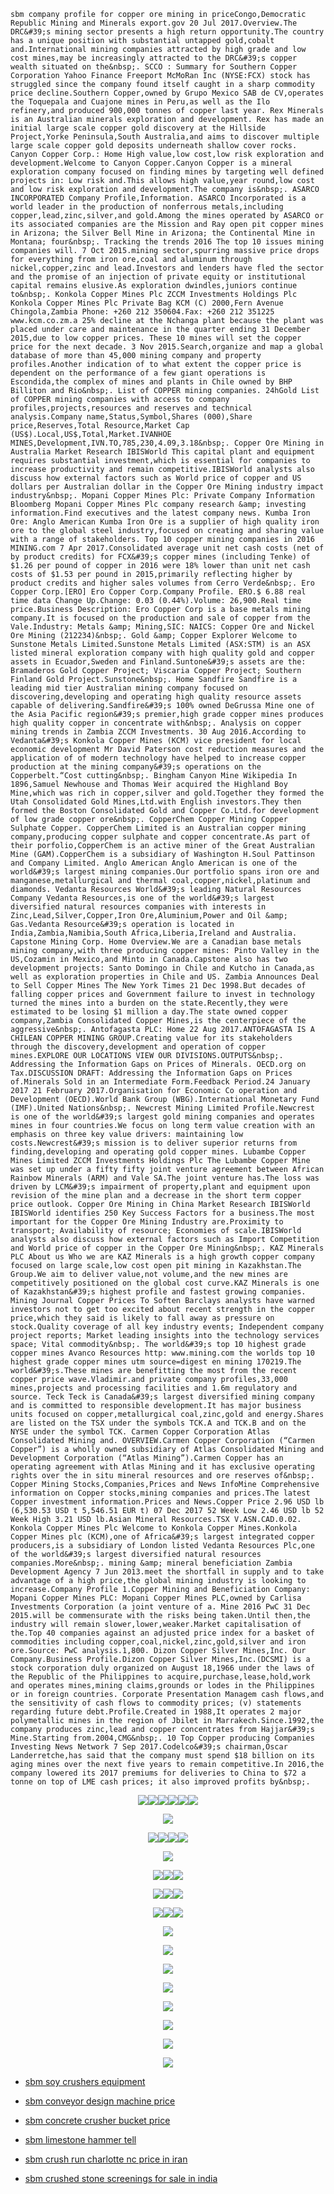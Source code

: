
```
sbm company profile for copper ore mining in priceCongo,Democratic Republic Mining and Minerals export.gov 20 Jul 2017.Overview.The DRC&#39;s mining sector presents a high return opportunity.The country has a unique position with substantial untapped gold,cobalt and.International mining companies attracted by high grade and low cost mines,may be increasingly attracted to the DRC&#39;s copper wealth situated on the&nbsp;. SCCO : Summary for Southern Copper Corporation Yahoo Finance Freeport McMoRan Inc (NYSE:FCX) stock has struggled since the company found itself caught in a sharp commodity price decline.Southern Copper,owned by Grupo Mexico SAB de CV,operates the Toquepala and Cuajone mines in Peru,as well as the Ilo refinery,and produced 900,000 tonnes of copper last year. Rex Minerals is an Australian minerals exploration and development. Rex has made an initial large scale copper gold discovery at the Hillside Project,Yorke Peninsula,South Australia,and aims to discover multiple large scale copper gold deposits underneath shallow cover rocks. Canyon Copper Corp.: Home High value,low cost,low risk exploration and development.Welcome to Canyon Copper.Canyon Copper is a mineral exploration company focused on finding mines by targeting well defined projects in: Low risk and.This allows high value,year round,low cost and low risk exploration and development.The company is&nbsp;. ASARCO INCORPORATED Company Profile,Information. ASARCO Incorporated is a world leader in the production of nonferrous metals,including copper,lead,zinc,silver,and gold.Among the mines operated by ASARCO or its associated companies are the Mission and Ray open pit copper mines in Arizona; the Silver Bell Mine in Arizona; the Continental Mine in Montana; four&nbsp;. Tracking the trends 2016 The top 10 issues mining companies will. 7 Oct 2015.mining sector,spurring massive price drops for everything from iron ore,coal and aluminum through nickel,copper,zinc and lead.Investors and lenders have fled the sector and the promise of an injection of private equity or institutional capital remains elusive.As exploration dwindles,juniors continue to&nbsp;. Konkola Copper Mines Plc ZCCM Investments Holdings Plc Konkola Copper Mines Plc Private Bag KCM (C) 2000,Fern Avenue Chingola,Zambia Phone: +260 212 350604.Fax: +260 212 351225 www.kcm.co.zm.a 25% decline at the Nchanga plant because the plant was placed under care and maintenance in the quarter ending 31 December 2015,due to low copper prices. These 10 mines will set the copper price for the next decade. 3 Nov 2015.Search,organize and map a global database of more than 45,000 mining company and property profiles.Another indication of to what extent the copper price is dependent on the performance of a few giant operations is Escondida,the complex of mines and plants in Chile owned by BHP Billiton and Rio&nbsp;. List of COPPER mining companies. 24hGold List of COPPER mining companies with access to company profiles,projects,resources and reserves and technical analysis.Company name,Status,Symbol,Shares (000),Share price,Reserves,Total Resource,Market Cap (US$).Local,US$,Total,Market.IVANHOE MINES,Development,IVN.TO,785,230,4.09,3.18&nbsp;. Copper Ore Mining in Australia Market Research IBISWorld This capital plant and equipment requires substantial investment,which is essential for companies to increase productivity and remain competitive.IBISWorld analysts also discuss how external factors such as World price of copper and US dollars per Australian dollar in the Copper Ore Mining industry impact industry&nbsp;. Mopani Copper Mines Plc: Private Company Information Bloomberg Mopani Copper Mines Plc company research &amp; investing information.Find executives and the latest company news. Kumba Iron Ore: Anglo American Kumba Iron Ore is a supplier of high quality iron ore to the global steel industry,focused on creating and sharing value with a range of stakeholders. Top 10 copper mining companies in 2016 MINING.com 7 Apr 2017.Consolidated average unit net cash costs (net of by product credits) for FCX&#39;s copper mines (including Tenke) of $1.26 per pound of copper in 2016 were 18% lower than unit net cash costs of $1.53 per pound in 2015,primarily reflecting higher by product credits and higher sales volumes from Cerro Verde&nbsp;. Ero Copper Corp.[ERO] Ero Copper Corp.Company Profile. ERO.$ 6.88 real time data Change Up.Change: 0.03 (0.44%).Volume: 26,900.Real time price.Business Description: Ero Copper Corp is a base metals mining company.It is focused on the production and sale of copper from the Vale.Industry: Metals &amp; Mining,SIC: NAICS: Copper Ore and Nickel Ore Mining (212234)&nbsp;. Gold &amp; Copper Explorer Welcome to Sunstone Metals Limited.Sunstone Metals Limited (ASX:STM) is an ASX listed mineral exploration company with high quality gold and copper assets in Ecuador,Sweden and Finland.Suntone&#39;s assets are the: Bramaderos Gold Copper Project; Viscaria Copper Project; Southern Finland Gold Project.Sunstone&nbsp;. Home Sandfire Sandfire is a leading mid tier Australian mining company focused on discovering,developing and operating high quality resource assets capable of delivering.Sandfire&#39;s 100% owned DeGrussa Mine one of the Asia Pacific region&#39;s premier,high grade copper mines produces high quality copper in concentrate with&nbsp;. Analysis on copper mining trends in Zambia ZCCM Investments. 30 Aug 2016.According to Vedanta&#39;s Konkola Copper Mines (KCM) vice president for local economic development Mr David Paterson cost reduction measures and the application of of modern technology have helped to increase copper production at the mining company&#39;s operations on the Copperbelt.“Cost cutting&nbsp;. Bingham Canyon Mine Wikipedia In 1896,Samuel Newhouse and Thomas Weir acquired the Highland Boy Mine,which was rich in copper,silver and gold.Together they formed the Utah Consolidated Gold Mines,Ltd.with English investors.They then formed the Boston Consolidated Gold and Copper Co.Ltd.for development of low grade copper ore&nbsp;. CopperChem Copper Mining Copper Sulphate Copper. CopperChem Limited is an Australian copper mining company,producing copper sulphate and copper concentrate.As part of their porfolio,CopperChem is an active miner of the Great Australian Mine (GAM).CopperChem is a subsidiary of Washington H.Soul Pattinson and Company Limited. Anglo American Anglo American is one of the world&#39;s largest mining companies.Our portfolio spans iron ore and manganese,metallurgical and thermal coal,copper,nickel,platinum and diamonds. Vedanta Resources World&#39;s leading Natural Resources Company Vedanta Resources,is one of the world&#39;s largest diversified natural resources companies with interests in Zinc,Lead,Silver,Copper,Iron Ore,Aluminium,Power and Oil &amp; Gas.Vedanta Resource&#39;s operation is located in India,Zambia,Namibia,South Africa,Liberia,Ireland and Australia. Capstone Mining Corp. Home Overview.We are a Canadian base metals mining company,with three producing copper mines: Pinto Valley in the US,Cozamin in Mexico,and Minto in Canada.Capstone also has two development projects: Santo Domingo in Chile and Kutcho in Canada,as well as exploration properties in Chile and US. Zambia Announces Deal to Sell Copper Mines The New York Times 21 Dec 1998.But decades of falling copper prices and Government failure to invest in technology turned the mines into a burden on the state.Recently,they were estimated to be losing $1 million a day.The state owned copper company,Zambia Consolidated Copper Mines,is the centerpiece of the aggressive&nbsp;. Antofagasta PLC: Home 22 Aug 2017.ANTOFAGASTA IS A CHILEAN COPPER MINING GROUP.Creating value for its stakeholders through the discovery,development and operation of copper mines.EXPLORE OUR LOCATIONS VIEW OUR DIVISIONS.OUTPUTS&nbsp;. Addressing the Information Gaps on Prices of Minerals. OECD.org on Tax.DISCUSSION DRAFT: Addressing the Information Gaps on Prices of.Minerals Sold in an Intermediate Form.Feedback Period.24 January 2017 21 February 2017.Organisation for Economic Co operation and Development (OECD).World Bank Group (WBG).International Monetary Fund (IMF).United Nations&nbsp;. Newcrest Mining Limited Profile.Newcrest is one of the world&#39;s largest gold mining companies and operates mines in four countries.We focus on long term value creation with an emphasis on three key value drivers: maintaining low costs.Newcrest&#39;s mission is to deliver superior returns from finding,developing and operating gold copper mines. Lubambe Copper Mines Limited ZCCM Investments Holdings Plc The Lubambe Copper Mine was set up under a fifty fifty joint venture agreement between African Rainbow Minerals (ARM) and Vale SA.The joint venture has.The loss was driven by LCM&#39;s impairment of property,plant and equipment upon revision of the mine plan and a decrease in the short term copper price outlook. Copper Ore Mining in China Market Research IBISWorld IBISWorld identifies 250 Key Success Factors for a business.The most important for the Copper Ore Mining Industry are.Proximity to transport; Availability of resource; Economies of scale.IBISWorld analysts also discuss how external factors such as Import Competition and World price of copper in the Copper Ore Mining&nbsp;. KAZ Minerals PLC About us Who we are KAZ Minerals is a high growth copper company focused on large scale,low cost open pit mining in Kazakhstan.The Group.We aim to deliver value,not volume,and the new mines are competitively positioned on the global cost curve.KAZ Minerals is one of Kazakhstan&#39;s highest profile and fastest growing companies. Mining Journal Copper Prices To Soften Barclays analysts have warned investors not to get too excited about recent strength in the copper price,which they said is likely to fall away as pressure on stock.Quality coverage of all key industry events; Independent company project reports; Market leading insights into the technology services space; Vital commodity&nbsp;. The world&#39;s top 10 highest grade copper mines Avanco Resources http: www.mining.com the worlds top 10 highest grade copper mines utm source=digest en mining 170219.The world&#39;s.These mines are benefitting the most from the recent copper price wave.Vladimir.and private company profiles,33,000 mines,projects and processing facilities and 1.6m regulatory and source. Teck Teck is Canada&#39;s largest diversified mining company and is committed to responsible development.It has major business units focused on copper,metallurgical coal,zinc,gold and energy.Shares are listed on the TSX under the symbols TCK.A and TCK.B and on the NYSE under the symbol TCK. Carmen Copper Corporation Atlas Consolidated Mining and. OVERVIEW.Carmen Copper Corporation (“Carmen Copper”) is a wholly owned subsidiary of Atlas Consolidated Mining and Development Corporation (“Atlas Mining”).Carmen Copper has an operating agreement with Atlas Mining and it has exclusive operating rights over the in situ mineral resources and ore reserves of&nbsp;. Copper Mining Stocks,Companies,Prices and News InfoMine Comprehensive information on Copper stocks,mining companies and prices.The latest Copper investment information.Prices and News.Copper Price 2.96 USD lb (6,530.53 USD t 5,546.51 EUR t) 07 Dec 2017 52 Week Low 2.46 USD lb 52 Week High 3.21 USD lb.Asian Mineral Resources.TSX V.ASN.CAD.0.02. Konkola Copper Mines Plc Welcome to Konkola Copper Mines.Konkola Copper Mines plc (KCM),one of Africa&#39;s largest integrated copper producers,is a subsidiary of London listed Vedanta Resources Plc,one of the world&#39;s largest diversified natural resources companies.More&nbsp;. mining &amp; mineral beneficiation Zambia Development Agency 7 Jun 2013.meet the shortfall in supply and to take advantage of a high price,the global mining industry is looking to increase.Company Profile 1.Copper Mining and Beneficiation Company: Mopani Copper Mines PLC: Mopani Copper Mines PLC,owned by Carlisa Investments Corporation (a joint venture of a. Mine 2016 PwC 31 Dec 2015.will be commensurate with the risks being taken.Until then,the industry will remain slower,lower,weaker.Market capitalisation of the.Top 40 companies against an adjusted price index for a basket of commodities including copper,coal,nickel,zinc,gold,silver and iron ore.Source: PwC analysis.1,800. Dizon Copper Silver Mines,Inc. Our Company.Business Profile.Dizon Copper Silver Mines,Inc.(DCSMI) is a stock corporation duly organized on August 18,1966 under the laws of the Republic of the Philippines to acquire,purchase,lease,hold,work and operates mines,mining claims,grounds or lodes in the Philippines or in foreign countries. Corporate Presentation Managem cash flows,and the sensitivity of cash flows to commodity prices; (v) statements regarding future debt.Profile.Created in 1988,It operates 2 major polymetallic mines in the region of Jbilet in Marrakech.Since.1992,the company produces zinc,lead and copper concentrates from Hajjar&#39;s Mine.Starting from.2004,CMG&nbsp;. 10 Top Copper producing Companies Investing News Network 7 Sep 2017.Codelco&#39;s chairman,Oscar Landerretche,has said that the company must spend $18 billion on its aging mines over the next five years to remain competitive.In 2016,the company lowered its 2017 premiums for deliveries to China to $72 a tonne on top of LME cash prices; it also improved profits by&nbsp;. 
```

<div align="center">
  
<a rel="nofollow" href="https://m.shibang-china.com?f=github&k=sbm+company+profile+for+copper+ore+mining+in+price"><img src="https://static.shibang-china.com/en/l.png"></a><img src="https://static.shibang-china.com/en/hw.png"><a rel="nofollow" href="https://m.shibang-china.com/product/?f=github&k=sbm+company+profile+for+copper+ore+mining+in+price"><img src="https://static.shibang-china.com/en/p.png"></a><a rel="nofollow" href="https://m.shibang-china.com/cases/?f=github&k=sbm+company+profile+for+copper+ore+mining+in+price"><img src="https://static.shibang-china.com/en/c.png"></a><a rel="nofollow" href="https://m.shibang-china.com/news/?f=github&k=sbm+company+profile+for+copper+ore+mining+in+price"><img src="https://static.shibang-china.com/en/n.png"></a><a rel="nofollow" href="https://m.shibang-china.com?f=github&k=sbm+company+profile+for+copper+ore+mining+in+price"><img src="https://static.shibang-china.com/en/m.png"></a>

<a rel="nofollow" href="https://m.shibang-china.com/product/?f=github&k=sbm+company+profile+for+copper+ore+mining+in+price"><img src="https://static.shibang-china.com/en/b.jpg"></a>
  
<a rel="nofollow" href="https://m.shibang-china.com/solution-aggregate.html?f=github&k=sbm+company+profile+for+copper+ore+mining+in+price"><img src="https://static.shibang-china.com/en/a.jpg"></a><a rel="nofollow" href="https://m.shibang-china.com/solution-mine.html?f=github&k=sbm+company+profile+for+copper+ore+mining+in+price"><img src="https://static.shibang-china.com/en/m.jpg"></a><a rel="nofollow" href="https://m.shibang-china.com/solution-mill.html?f=github&k=sbm+company+profile+for+copper+ore+mining+in+price"><img src="https://static.shibang-china.com/en/g.jpg"></a><a rel="nofollow" href="https://m.shibang-china.com/solution-epc.html?f=github&k=sbm+company+profile+for+copper+ore+mining+in+price"><img src="https://static.shibang-china.com/en/e.jpg"></a>

<a rel="nofollow" href="https://m.shibang-china.com/product/?f=github&k=sbm+company+profile+for+copper+ore+mining+in+price"><img src="https://static.shibang-china.com/en/a-p.png"></a>

<a rel="nofollow" href="https://m.shibang-china.com/product/crusher/c6x.html?f=github&k=sbm+company+profile+for+copper+ore+mining+in+price"><img src="https://static.shibang-china.com/en/j.jpg"></a><a rel="nofollow" href="https://m.shibang-china.com/product/crusher/ci5x.html?f=github&k=sbm+company+profile+for+copper+ore+mining+in+price"><img src="https://static.shibang-china.com/en/i.jpg"></a><a rel="nofollow" href="https://m.shibang-china.com/product/crusher/hst.html?f=github&k=sbm+company+profile+for+copper+ore+mining+in+price"><img src="https://static.shibang-china.com/en/c.jpg"></a>

<a rel="nofollow" href="https://m.shibang-china.com/product/mill/mtw.html?f=github&k=sbm+company+profile+for+copper+ore+mining+in+price"><img src="https://static.shibang-china.com/en/mtw.jpg"></a><a rel="nofollow" href="https://m.shibang-china.com/product/mill/scm.html?f=github&k=sbm+company+profile+for+copper+ore+mining+in+price"><img src="https://static.shibang-china.com/en/scm.jpg"></a><a rel="nofollow" href="https://m.shibang-china.com/product/mill/lm.html?f=github&k=sbm+company+profile+for+copper+ore+mining+in+price"><img src="https://static.shibang-china.com/en/lm.jpg"></a>

<a rel="nofollow" href="https://m.shibang-china.com/product/sand/vsi6x.html?f=github&k=sbm+company+profile+for+copper+ore+mining+in+price"><img src="https://static.shibang-china.com/en/6x.jpg"></a><a rel="nofollow" href="https://m.shibang-china.com/product/sand/vu.html?f=github&k=sbm+company+profile+for+copper+ore+mining+in+price"><img src="https://static.shibang-china.com/en/vu.jpg"></a><a rel="nofollow" href="https://m.shibang-china.com/product/mobile/klun.html?f=github&k=sbm+company+profile+for+copper+ore+mining+in+price"><img src="https://static.shibang-china.com/en/k.jpg"></a>

<a rel="nofollow" href="https://m.shibang-china.com/cases/?f=github&k=sbm+company+profile+for+copper+ore+mining+in+price"><img src="https://static.shibang-china.com/en/case.png"></a>

<a rel="nofollow" href="https://m.shibang-china.com/cases/aggregate/202.html?f=github&k=sbm+company+profile+for+copper+ore+mining+in+price"><img src="https://static.shibang-china.com/en/c-1.jpg"></a>

<a rel="nofollow" href="https://m.shibang-china.com/cases/aggregate/203.html?f=github&k=sbm+company+profile+for+copper+ore+mining+in+price"><img src="https://static.shibang-china.com/en/c-2.jpg"></a>

<a rel="nofollow" href="https://m.shibang-china.com/cases/mill/123.html?f=github&k=sbm+company+profile+for+copper+ore+mining+in+price"><img src="https://static.shibang-china.com/en/c-3.jpg"></a>

<a rel="nofollow" href="https://m.shibang-china.com/contact_us.html?f=github&k=sbm+company+profile+for+copper+ore+mining+in+price"><img src="https://static.shibang-china.com/en/contact.png"></a>

<a rel="nofollow" href="https://swt.shibang-china.com/?f=github&k=sbm+company+profile+for+copper+ore+mining+in+price"><img src="https://static.shibang-china.com/en/chat.png"></a>

<a rel="nofollow" href="https://whatsapp.shibangsoft.com/WhatsApp.php?f=github&k=sbm+company+profile+for+copper+ore+mining+in+price"><img src="https://static.shibang-china.com/en/whatsapp.png"></a>

<a rel="nofollow" href="https://m.shibang-china.com/?f=github&k=sbm+company+profile+for+copper+ore+mining+in+price"><img src="https://static.shibang-china.com/en/website.png"></a>

</div>


* [sbm soy crushers equipment](sbm%20soy%20crushers%20equipment.md)

* [sbm conveyor design machine price](sbm%20conveyor%20design%20machine%20price.md)

* [sbm concrete crusher bucket price](sbm%20concrete%20crusher%20bucket%20price.md)

* [sbm limestone hammer tell](sbm%20limestone%20hammer%20tell.md)

* [sbm crush run charlotte nc price in iran](sbm%20crush%20run%20charlotte%20nc%20price%20in%20iran.md)

* [sbm crushed stone screenings for sale in india](sbm%20crushed%20stone%20screenings%20for%20sale%20in%20india.md)